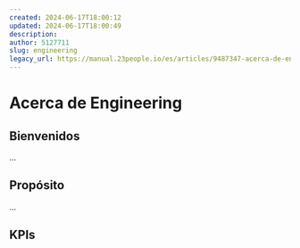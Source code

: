 ```yaml
---
created: 2024-06-17T18:00:12
updated: 2024-06-17T18:00:49
description: 
author: 5127711
slug: engineering
legacy_url: https://manual.23people.io/es/articles/9487347-acerca-de-engineering
---
```


# Acerca de Engineering

## Bienvenidos

...

## Propósito

...

## KPIs
